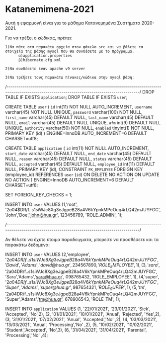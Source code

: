 # Katanemimena-2021

Αυτή η εφαρμογή είναι για το μάθημα Κατανεμημένα Συστήματα 2020-2021.

Για να τρέξει ο κώδικας, πρέπει: 

    1)Να πάτε στα παρακάτω σρχεία στον φάκελο src και να βάλετε τα στοιχεία της βάσης mysql που θα συνδέσετε με το πρόγραμμα. 
          α)application.properties
          β)hibernate.cfg.xml

    2)Να συνδέσετε έναν apache v9 server
    
    3)Να τρέξετε τους παρακάτω πίνακες/κώδικα στην mysql βάση: 
    
/*------------------------------------------------------------------------------------------------------------------------------------------------*/
DROP TABLE  IF EXISTS `application`;
DROP TABLE  IF EXISTS `user`;


CREATE TABLE `user` (
`id` int(11) NOT NULL AUTO_INCREMENT,
`username` varchar(45) NOT NULL UNIQUE,
`password` varchar(100) NOT NULL,
`first_name` varchar(45) DEFAULT NULL,
`last_name` varchar(45) DEFAULT NULL,
`email` varchar(45) DEFAULT NULL UNIQUE,
`afm` int(9) DEFAULT NULL UNIQUE,
`authority` varchar(50) NOT NULL,
`enabled` tinyint(1) NOT NULL,
PRIMARY KEY (id)
) ENGINE=InnoDB AUTO_INCREMENT=6 DEFAULT CHARSET=utf8;



CREATE TABLE `application` (
`id` int(11) NOT NULL AUTO_INCREMENT,
`start_date` varchar(45) DEFAULT NULL,
`end_date` varchar(45) DEFAULT NULL,
`reason` varchar(45) DEFAULT NULL,
`status` varchar(45) DEFAULT NULL,
`accepted` varchar(45) DEFAULT NULL,
`employee_id` int(11) DEFAULT NULL,
PRIMARY KEY (id),
CONSTRAINT `FK_EMPLOYEE` FOREIGN KEY (employee_id)
REFERENCES `user` (`id`) ON DELETE NO ACTION ON UPDATE NO ACTION
) ENGINE=InnoDB AUTO_INCREMENT=6 DEFAULT CHARSET=utf8;

SET FOREIGN_KEY_CHECKS = 1;


INSERT INTO `user` VALUES
(1,'root', '$2a$04$DR/f..s1siWJc8Xg3eJgpeB28a4V6kYpnkMPeOuq4rLQ42mJUYFGC', 'John','Doe','john@hua.gr', 123456789, 'ROLE_ADMIN', 1); 

/*------------------------------------------------------------------------------------------------------------------------------------------------*/


Αν θέλετε να έχετε έτοιμα παραδειγματα, μπορείτε να προσθέσετε και τα παρακάτω δεδομένα: 

INSERT INTO `user` VALUES
(2,'employee', '$2a$04$DR/f..s1siWJc8Xg3eJgpeB28a4V6kYpnkMPeOuq4rLQ42mJUYFGC', 'David','Adams','david@hua.gr', 234567890, 'ROLE_EMPLOYEE', 1),
(3,'sara', '$2a$04$DR/f..s1siWJc8Xg3eJgpeB28a4V6kYpnkMPeOuq4rLQ42mJUYFGC', 'Sara','Adams','sara@hua.gr', 098765432, 'ROLE_EMPLOYEE', 1),
(4,'super', '$2a$04$DR/f..s1siWJc8Xg3eJgpeB28a4V6kYpnkMPeOuq4rLQ42mJUYFGC', 'Super','Adams','super@hua.gr', 987654321, 'ROLE_SUPER', 1),
(5,'tm', '$2a$04$DR/f..s1siWJc8Xg3eJgpeB28a4V6kYpnkMPeOuq4rLQ42mJUYFGC', 'Super','Adams','tm@hua.gr', 678906543, 'ROLE_TM', 1);

INSERT INTO `application` VALUES
(1, '22/01/2021', '23/01/2021', 'Sick', 'Accepted', 'No',2),
(2, '01/01/2021', '10/01/2021', 'Anual', 'Rejected', 'Yes',2),
(3, '31/01/2021', '07/02/2021', 'Anual', 'Accepted','No' ,2),
(4, '03/03/2021', '13/03/2021', 'Anual', 'Processing','No' ,2),
(5, '10/02/2021', '10/02/2021', 'Student','Accepted', 'No',3),
(6, '31/04/2021', '31/04/2021', 'Parental', 'Processing','No' ,4);


